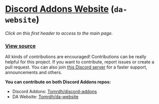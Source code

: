 # [Discord Addons Website](https://tomrdh.github.io/da-website/main) (`da-website`)

*Click on this first header to access to the main page.*

### [View source](https://github.com/Tomrdh/da-website/)

All kinds of contributions are encouraged! Contributions can be really helpful for this project. If you want to contribute, report issues or create a pull request. You can also join [this Discord server](https://discord.gg/v7ECsqT) for a faster support, announcements and others.

**You can contribute on both Discord Addons repos:**

- Discord Addons: [Tomrdh/discord-addons](https://github.com/Tomrdh/discord-addons/)
- DA Website: [Tomrdh/da-website](https://github.com/Tomrdh/da-website/)
